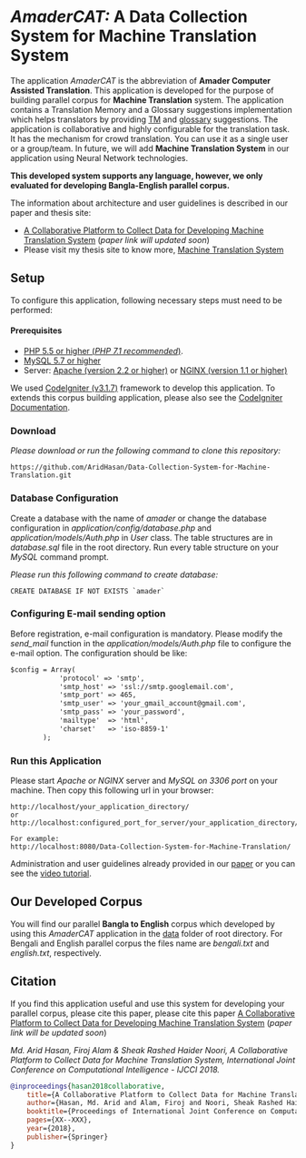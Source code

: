 # *AmaderCAT:* A Data Collection System for Machine Translation System

The application *AmaderCAT* is the abbreviation of **Amader Computer Assisted Translation**. This application is developed for the purpose of building parallel corpus for **Machine Translation** system. The application contains a Translation Memory and a Glossary suggestions implementation which helps translators by providing [TM](https://en.wikipedia.org/wiki/Translation_memory) and [glossary](https://en.wikipedia.org/wiki/Glossary) suggestions. The application is collaborative and highly configurable for the translation task. It has the mechanism for crowd translation. You can use it as a single user or a group/team. In future, we will add **Machine Translation System** in our application using Neural Network technologies.

**This developed system supports any language, however, we only evaluated for developing Bangla-English parallel corpus.**

The information about architecture and user guidelines is described in our paper and thesis site:
 - [A Collaborative Platform to Collect Data for Developing Machine Translation System]() (*paper link will updated soon*)
 - Please visit my thesis site to know more, [Machine Translation System](https://sites.google.com/diu.edu.bd/mtbn2en)

## Setup
To configure this application, following necessary steps must need to be performed:
#### Prerequisites
 - [PHP 5.5 or higher (*PHP 7.1 recommended*)](http://php.net/downloads.php).
 - [MySQL 5.7 or higher](https://dev.mysql.com/downloads/installer/)
 - Server: [Apache (version 2.2 or higher)](http://httpd.apache.org/download.cgi) or [NGINX (version 1.1 or higher)](https://nginx.org/en/download.html)

We used [CodeIgniter (v3.1.7)](https://www.codeigniter.com/) framework to develop this application.
To extends this corpus building application, please also see the [CodeIgniter Documentation](https://codeigniter.com/docs).

###  Download
*Please download or run the following command to clone this repository:*
```repo link
https://github.com/AridHasan/Data-Collection-System-for-Machine-Translation.git
```
### Database Configuration
Create a database with the name of *amader* or change the database configuration in *application/config/database.php* and *application/models/Auth.php* in *User* class. The table structures are in *database.sql* file in the root directory. Run every table structure on your *MySQL* command prompt.

*Please run this following command to create database:*
```create database
CREATE DATABASE IF NOT EXISTS `amader`
```

### Configuring E-mail sending option
Before registration, e-mail configuration is mandatory. Please modify the *send_mail* function in the *application/models/Auth.php* file to configure the e-mail option.
The configuration should be like:
```email configure
$config = Array(
            'protocol' => 'smtp',
            'smtp_host' => 'ssl://smtp.googlemail.com',
            'smtp_port' => 465,
            'smtp_user' => 'your_gmail_account@gmail.com',
            'smtp_pass' => 'your_password',
            'mailtype'  => 'html',
            'charset'   => 'iso-8859-1'
        );
```

### Run this Application
Please start *Apache or NGINX* server and *MySQL on 3306 port* on your machine.
Then copy this following url in your browser:
```run url
http://localhost/your_application_directory/
or
http://localhost:configured_port_for_server/your_application_directory/

For example:
http://localhost:8080/Data-Collection-System-for-Machine-Translation/
```
Administration and user guidelines already provided in our [paper]() or you can see the [video tutorial](https://youtu.be/we266Q51P_Y).

## Our Developed Corpus
You will find our parallel **Bangla to English** corpus which developed by using this *AmaderCAT* application in the [data](https://github.com/AridHasan/Data-Collection-System-for-Machine-Translation/tree/master/data) folder of root directory. For Bengali and English parallel corpus the files name are *bengali.txt* and *english.txt*, respectively.
## Citation
If you find this application useful and use this system for developing your parallel corpus, please cite this paper, please cite this paper [A Collaborative Platform to Collect Data for Developing Machine Translation System]() (*paper link will be updated soon*)

*Md. Arid Hasan, Firoj Alam & Sheak Rashed Haider Noori, A Collaborative Platform to Collect Data for Machine Translation System, International Joint Conference on Computational Intelligence - IJCCI 2018.*

```bib
@inproceedings{hasan2018collaborative,
	title={A Collaborative Platform to Collect Data for Machine Translation System},
	author={Hasan, Md. Arid and Alam, Firoj and Noori, Sheak Rashed Haider},
	booktitle={Proceedings of International Joint Conference on Computational Intelligence - IJCCI 2018},
	pages={XX--XXX},
	year={2018},
	publisher={Springer}
}
```
